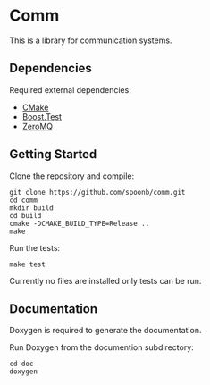 Comm
====

This is a library for communication systems.

Dependencies
------------

Required external dependencies:

- [CMake](http://www.cmake.org/)
- [Boost.Test](http://www.boost.org/)
- [ZeroMQ](http://zeromq.org/)

Getting Started
---------------

Clone the repository and compile:

```shell
git clone https://github.com/spoonb/comm.git
cd comm
mkdir build
cd build
cmake -DCMAKE_BUILD_TYPE=Release ..
make
```

Run the tests:

```shell
make test
```

Currently no files are installed only tests can be run.

Documentation
-------------

Doxygen is required to generate the documentation.

Run Doxygen from the documention subdirectory:

```shell
cd doc
doxygen
```
